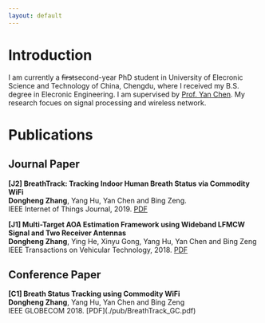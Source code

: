 ```yaml
---
layout: default
---
```


# Introduction
I am currently a <s>first</s>second-year PhD student in University of Elecronic Science and Technology of China, Chengdu, where I received my B.S. degree
in Elecronic Engineering. I am supervised by [Prof. Yan Chen](https://scholar.google.com.hk/citations?user=MVOCn1AAAAAJ&hl=en). My research focues on signal processing and wireless network.

# Publications
<h2>Journal Paper</h2>

<B><b>[J2]</b> BreathTrack: Tracking Indoor Human Breath Status via Commodity WiFi </B> <br />
<b>Dongheng Zhang</b>, Yang Hu, Yan Chen and Bing Zeng. <br />
IEEE Internet of Things Journal, 2019. [PDF](./pub/BreathTrack_IOT.pdf)

<b>[J1] Multi-Target AOA Estimation Framework using Wideband LFMCW Signal and Two Receiver Antennas</b> <br />
<b>Dongheng Zhang</b>, Ying He, Xinyu Gong, Yang Hu, Yan Chen and Bing Zeng <br />
IEEE Transactions on Vehicular Technology, 2018. [PDF](./pub/LFMAOA.pdf)

<h2>Conference Paper</h2>
<b>[C1] Breath Status Tracking using Commodity WiFi </b> <br />
<b>Dongheng Zhang</b>, Yang Hu, Yan Chen and Bing Zeng <br />
IEEE GLOBECOM 2018. [PDF](./pub/BreathTrack_GC.pdf)








